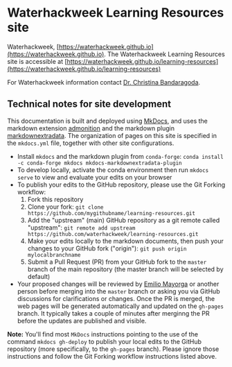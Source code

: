 # Waterhackweek Learning Resources site

Waterhackweek, [https://waterhackweek.github.io](https://waterhackweek.github.io). The Waterhackweek Learning Resources site is accessible at [https://waterhackweek.github.io/learning-resources](https://waterhackweek.github.io/learning-resources)

For Waterhackweek information contact [Dr. Christina Bandaragoda](mailto:cband@uw.edu).

## Technical notes for site development

This documentation is built and deployed using [MkDocs](https://www.mkdocs.org/), and uses the markdown extension [admonition](https://squidfunk.github.io/mkdocs-material/extensions/admonition/) and the markdown plugin [markdownextradata](https://github.com/rosscdh/mkdocs-markdownextradata-plugin/). The organization of pages on this site is specified in the `mkdocs.yml` file, together with other site configurations.
  
* Install `mkdocs` and the markdown plugin from `conda-forge`: `conda install -c conda-forge mkdocs mkdocs-markdownextradata-plugin`
* To develop locally, activate the conda environment then run `mkdocs serve` to view and evaluate your edits on your browser
* To publish your edits to the GitHub repository, please use the Git Forking workflow:
  1. Fork this repository
  2. Clone your fork: `git clone https://github.com/mygithubname/learning-resources.git`
  3. Add the "upstream" (main) GitHub repository as a git remote called "upstream": `git remote add upstream https://github.com/waterhackweek/learning-resources.git`
  4. Make your edits locally to the markdown documents, then push your changes to your GitHub fork ("origin"): `git push origin mylocalbranchname`
  5. Submit a Pull Request (PR) from your GitHub fork to the `master` branch of the main repository (the master branch will be selected by default)
* Your proposed changes will be reviewed by [Emilio Mayorga](https://github.com/emiliom) or another person before merging into the `master` branch or asking you via GitHub discussions for clarifications or changes. Once the PR is merged, the web pages will be generated automatically and updated on the `gh-pages` branch. It typically takes a couple of minutes after merginng the PR before the updates are published and visible.

**Note:** You'll find most `MkDocs` instructions pointing to the use of the command `mkdocs gh-deploy` to publish your local edits to the GitHub repository (more specifically, to the `gh-pages` branch). Please ignore those instructions and follow the Git Forking workflow instructions listed above.
